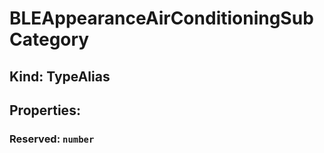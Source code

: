 # **BLEAppearanceAirConditioningSubCategory**

## **Kind: TypeAlias**

## **Properties**:

### Reserved: `number`
